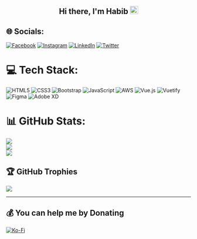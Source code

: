 
<h2 align="center"> Hi there, I'm Habib <img src="https://raw.githubusercontent.com/MartinHeinz/MartinHeinz/master/wave.gif" width=22px height=22px />
<h2/>


## 🌐 Socials:
[![Facebook](https://img.shields.io/badge/Facebook-%231877F2.svg?logo=Facebook&logoColor=white)](https://facebook.com/habibfcn1) [![Instagram](https://img.shields.io/badge/Instagram-%23E4405F.svg?logo=Instagram&logoColor=white)](https://instagram.com/habibfcn1) [![LinkedIn](https://img.shields.io/badge/LinkedIn-%230077B5.svg?logo=linkedin&logoColor=white)](https://linkedin.com/in/habibfcn) [![Twitter](https://img.shields.io/badge/Twitter-%231DA1F2.svg?logo=Twitter&logoColor=white)](https://twitter.com/habibfcn) 

# 💻 Tech Stack:
![HTML5](https://img.shields.io/badge/html5-%23E34F26.svg?style=for-the-badge&logo=html5&logoColor=white) ![CSS3](https://img.shields.io/badge/css3-%231572B6.svg?style=for-the-badge&logo=css3&logoColor=white) ![Bootstrap](https://img.shields.io/badge/bootstrap-%23563D7C.svg?style=for-the-badge&logo=bootstrap&logoColor=white) ![JavaScript](https://img.shields.io/badge/javascript-%23323330.svg?style=for-the-badge&logo=javascript&logoColor=%23F7DF1E) ![AWS](https://img.shields.io/badge/AWS-%23FF9900.svg?style=for-the-badge&logo=amazon-aws&logoColor=white) ![Vue.js](https://img.shields.io/badge/vuejs-%2335495e.svg?style=for-the-badge&logo=vuedotjs&logoColor=%234FC08D) ![Vuetify](https://img.shields.io/badge/Vuetify-1867C0?style=for-the-badge&logo=vuetify&logoColor=AEDDFF) 	![Figma](https://img.shields.io/badge/figma-%23F24E1E.svg?style=for-the-badge&logo=figma&logoColor=white) ![Adobe XD](https://img.shields.io/badge/Adobe%20XD-470137?style=for-the-badge&logo=Adobe%20XD&logoColor=#FF61F6)
# 📊 GitHub Stats:
![](https://github-readme-stats.vercel.app/api?username=habibfcn&theme=radical&hide_border=false&include_all_commits=false&count_private=false)<br/>
![](https://github-readme-streak-stats.herokuapp.com/?user=habibfcn&theme=radical&hide_border=false)<br/>
![](https://github-readme-stats.vercel.app/api/top-langs/?username=habibfcn&theme=radical&hide_border=false&include_all_commits=false&count_private=false&layout=compact)

## 🏆 GitHub Trophies
![](https://github-profile-trophy.vercel.app/?username=habibfcn&theme=radical&no-frame=false&no-bg=true&margin-w=4)

---


  ## 💰 You can help me by Donating
  [![Ko-Fi](https://img.shields.io/badge/Ko--fi-F16061?style=for-the-badge&logo=ko-fi&logoColor=white)](https://ko-fi.com/https://ko-fi.com/habibfcn#paypalModal) 

  
<!-- Proudly created with GPRM ( https://gprm.itsvg.in ) -->

